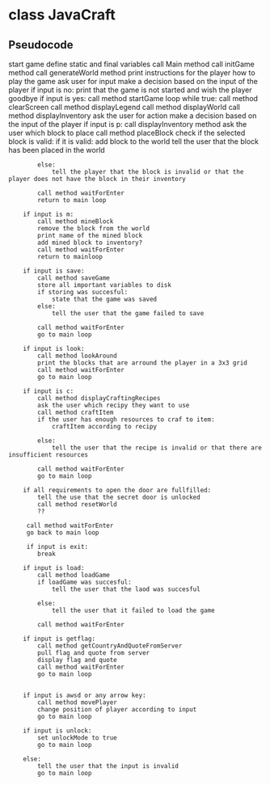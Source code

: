 # class JavaCraft

## Pseudocode

start game
define static and final variables
call Main method
call initGame method
call generateWorld method
print instructions for the player how to play the game
ask user for input
make a decision based on the input of the player
if input is no:
	print that the game is not started and wish the player goodbye
if input is yes:
	call method startGame
	loop while true:
		call method clearScreen
		call method displayLegend
		call method displayWorld
		call method displayInventory
		ask the user for action
		make a decision based on the input of the player
		if input is p:
			call displayInventory method
			ask the user which block to place
			call method placeBlock
			check if the selected block is valid:
			if it is valid:
				add block to the world
				tell the user that the block has been placed in the world
			
			else:
				tell the player that the block is invalid or that the player does not have the block in their inventory
				
			call method waitForEnter
			return to main loop
			
		if input is m:
			call method mineBlock
			remove the block from the world
			print name of the mined block
			add mined block to inventory?
			call method waitForEnter
			return to mainloop
			
		if input is save:
			call method saveGame
			store all important variables to disk
			if storing was succesful:
				state that the game was saved
			else:
				tell the user that the game failed to save
			
			call method waitForEnter
			go to main loop
			
		if input is look:
			call method lookAround
			print the blocks that are arround the player in a 3x3 grid
			call method waitForEnter
			go to main loop
		
		if input is c:
			call method displayCraftingRecipes
			ask the user which recipy they want to use
			call method craftItem
			if the user has enough resources to craf to item:
				craftItem according to recipy
			
			else:
				tell the user that the recipe is invalid or that there are insufficient resources
				
			call method waitForEnter
			go to main loop
			
		if all requirements to open the door are fullfilled:
			tell the use that the secret door is unlocked
			call method resetWorld
			??
			
		 call method waitForEnter
		 go back to main loop
		 
		 if input is exit:
			break
			
		if input is load:
			call method loadGame
			if loadGame was succesful:
				tell the user that the laod was succesful
			
			else:
				tell the user that it failed to load the game
				
			call method waitForEnter
			
		if input is getflag:
			call method getCountryAndQuoteFromServer
			pull flag and quote from server
			display flag and quote
			call method waitForEnter
			go to main loop
			
			
		if input is awsd or any arrow key:
			call method movePlayer
			change position of player according to input
			go to main loop
			
		if input is unlock:
			set unlockMode to true
			go to main loop
		
		else:
			tell the user that the input is invalid
			go to main loop
			
		